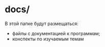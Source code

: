 # docs/

В этой папке будут размещаться:
* файлы с документацией к программам;
* конспекты по изучаемым темам
